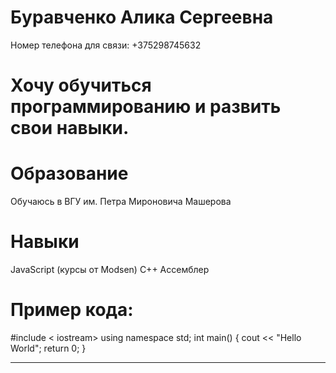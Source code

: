 # Буравченко Алика Сергеевна 
 Номер телефона для связи: +375298745632
# Хочу обучиться программированию и развить свои навыки.
 # Образование
Обучаюсь в ВГУ им. Петра Мироновича Машерова
# Навыки
 JavaScript (курсы от Modsen)
       C++
        Ассемблер
# Пример кода:
#include &lt;
iostream&gt;
using namespace std;
int main() {
    cout << "Hello World";
    return 0;
}
_____________
